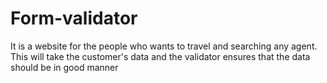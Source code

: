 # Form-validator
It is a website for the people who wants to travel and searching any agent. This will take the customer's data and the validator ensures that the data should be in good manner
